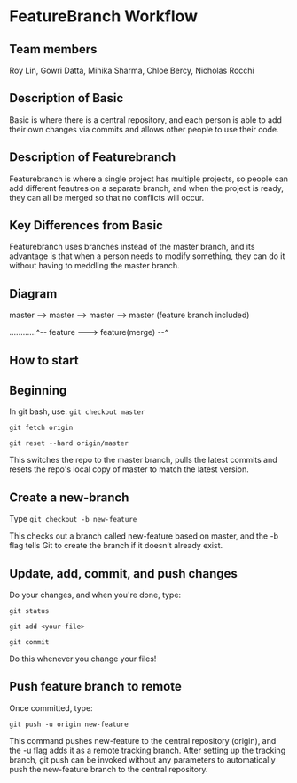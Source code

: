 # FeatureBranch Workflow
## Team members 
Roy Lin, Gowri Datta, Mihika Sharma, Chloe Bercy, Nicholas Rocchi

## Description of Basic
Basic is where there is a central repository, and each person is able to add their own changes via commits and allows other people to use their code.

## Description of Featurebranch
Featurebranch is where a single project has multiple projects, so people can add different feautres on a separate branch, and when the project is ready, they can all be merged so that no conflicts will occur.

## Key Differences from Basic
Featurebranch uses branches instead of the master branch, and its advantage is that when a person needs to modify something, they can do it without having to meddling the master branch.

## Diagram
master --> master -->  master --> master (feature branch included) 
           
............^-- feature ---> feature(merge) --^

## How to start

## Beginning

In git bash, use:
`git checkout master`

`git fetch origin`

`git reset --hard origin/master`

This switches the repo to the master branch, pulls the latest commits and resets the repo's local copy of master to match the latest version.

## Create a new-branch

Type `git checkout -b new-feature`

This checks out a branch called new-feature based on master, and the -b flag tells Git to create the branch if it doesn’t already exist.

## Update, add, commit, and push changes

Do your changes, and when you're done, type:

`git status`

`git add <your-file>`

`git commit`

Do this whenever you change your files!

## Push feature branch to remote

Once committed, type:

`git push -u origin new-feature`

This command pushes new-feature to the central repository (origin), and the -u flag adds it as a remote tracking branch. After setting up the tracking branch, git push can be invoked without any parameters to automatically push the new-feature branch to the central repository. 
